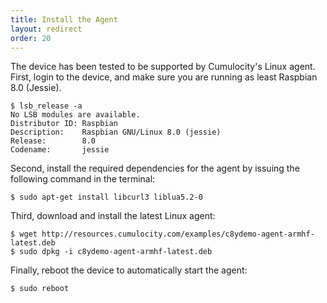 ```yaml
---
title: Install the Agent
layout: redirect
order: 20
---
```

The device has been tested to be supported by Cumulocity's Linux agent. First, login to the device, and make sure you are running as least Raspbian 8.0 (Jessie).

```shell
$ lsb_release -a
No LSB modules are available.
Distributor ID: Raspbian
Description:    Raspbian GNU/Linux 8.0 (jessie)
Release:        8.0
Codename:       jessie
```

Second, install the required dependencies for the agent by issuing the following command in the terminal:

```shell
$ sudo apt-get install libcurl3 liblua5.2-0
```

Third, download and install the latest Linux agent:

```shell
$ wget http://resources.cumulocity.com/examples/c8ydemo-agent-armhf-latest.deb
$ sudo dpkg -i c8ydemo-agent-armhf-latest.deb
```

Finally, reboot the device to automatically start the agent:

```shell
$ sudo reboot
```